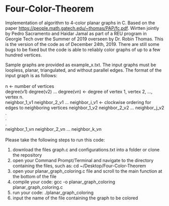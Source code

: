 # Four-Color-Theorem
Implementation of algorithm to 4-color planar graphs in C. Based on the paper https://people.math.gatech.edu/~thomas/PAP/fc.pdf. Wirtten jointly by Pedro Sacramento and Haidar Jamal as part of a REU program in Georgie Tech over the Summer of 2019 overseen by Dr. Robin Thomas.
This is the version of the code as of December 24th, 2019. There are still some bugs to be fixed but the code is able to reliably color graphs of up to a few hundred vertices.

Sample graphs are provided as example_x.txt. The input graphs must be loopless, planar, triangulated, and without parallel edges. The format of the input graph is as follows: <br/>
<br/>
n <- number of vertices <br/>
degree(v1) degree(v2) … degree(vn) <- degree of vertex 1, vertex 2, …, vertex n. <br/>
neighbor_1_v1 neighbor_2_v1 … neighbor_i_v1 <- clockwise ordering for edges to neighboring vertices
neighbor_1_v2 neighbor_2_v2 … neighbor_j_v2  <br/>
. <br/>
. <br/>
. <br/>
neighbor_1_vn neighbor_2_vn … neighbor_k_vn <br/>
<br/>
Please take the following steps to run this code:
1. download the files graph.c and configurations.txt into a folder or clone the repository
2. open your Command Prompt/Terminal and navigate to the directory containing the files, such as: cd ~/Desktop/Four-Color-Theorem
3. open your planar_graph_coloring.c file and scroll to the main function at the bottom of the file
4. compile your code: gcc -o planar_graph_coloring planar_graph_coloring.c
5. run your code: ./planar_graph_coloring
6. input the name of the file containing the graph to be colored
